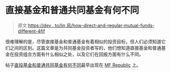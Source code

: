 # 直接基金和普通共同基金有何不同

> 原文:[https://dev . to/lin 风/how-direct-and-regular-mutual-funds-different-4fjf](https://dev.to/windson/how-direct-and-regular-mutual-funds-differ-4fjf)

很难理解的是，尽管直接基金和普通基金有着相似的投资目标，但人们必须知道它们之间的区别。这篇文章是为共同基金投资者写的，他们想知道直接基金和普通基金在投资组合方面有什么相似之处，以及它们在回报方面有什么不同。

帖子[直投基金和普通共同基金有何不同](https://mfrepublic.com/how-direct-and-regular-mutual-funds-differ/)最早出现在 [MF Republic](https://mfrepublic.com) 上。